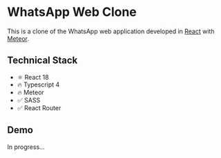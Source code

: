 # WhatsApp Web Clone

This is a clone of the WhatsApp web application developed in [React](https://reactjs.org/) with [Meteor](https://www.meteor.com/).

## Technical Stack

- ⚛️ React 18
- 🔥 Typescript 4
- 🔥 Meteor
- ✅ SASS
- ✅ React Router

## Demo

In progress...
